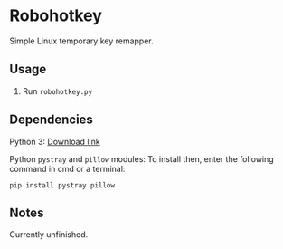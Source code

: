 # Robohotkey

Simple Linux temporary key remapper.

## Usage

1. Run `robohotkey.py`

## Dependencies

Python 3: [Download link](https://www.python.org/downloads/)

Python `pystray` and `pillow` modules: To install then, enter the following command in cmd or a terminal:

```
pip install pystray pillow
```

## Notes

Currently unfinished.
